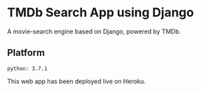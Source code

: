 # TMDb Search App using Django

A movie-search engine based on Django, powered by TMDb.

## Platform
    python: 3.7.1
This web app has been deployed live on Heroku.

<img src="https://i.imgur.com/InHkGUW.jpg" alt="">
<img src="https://i.imgur.com/9U7UM7P.png" alt="">
